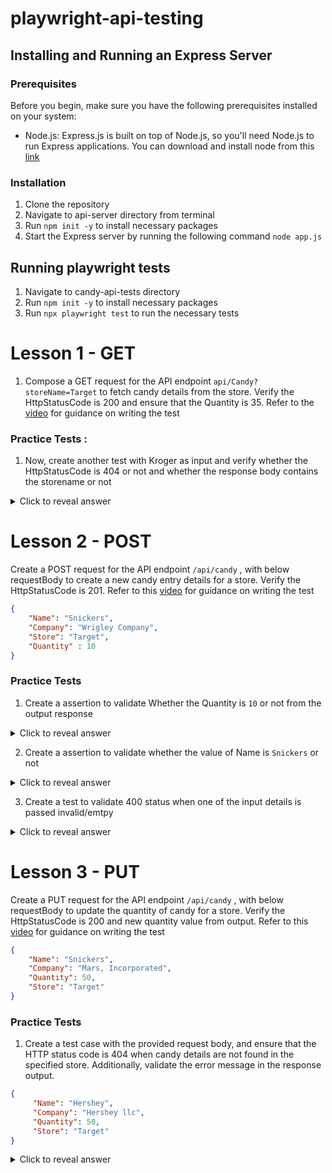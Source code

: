 # playwright-api-testing

## Installing and Running an Express Server

### Prerequisites
Before you begin, make sure you have the following prerequisites installed on your system:

- Node.js: Express.js is built on top of Node.js, so you'll need Node.js to run Express applications. You can download and install node from this [link](https://nodejs.org/en/download)


### Installation
1. Clone the repository
2. Navigate to api-server directory from terminal
3. Run `npm init -y` to install necessary packages
4. Start the Express server by running the following command `node app.js`

## Running playwright tests

1. Navigate to candy-api-tests directory
2. Run `npm init -y` to install necessary packages
3. Run `npx playwright test` to run the necessary tests   


# Lesson 1 - GET

1. Compose a GET request for the API endpoint `api/Candy?storeName=Target` to fetch candy details from the store. Verify the HttpStatusCode is 200 and ensure that the Quantity is 35. Refer to the [video](https://youtu.be/P9s8ENoN80M) for guidance on writing the test

### Practice Tests :
1. Now, create another test with Kroger as input and verify whether the HttpStatusCode is 404 or not and whether the response body contains the storename or not
<details>
    <summary>Click to reveal answer</summary>

```js
        test('When no candy details present in store', async ( {request})=> {
            const response = await request.get('http://localhost:3000/api/Candy?storeName=Kroger');
            const responseAsJson = await response.json();

            await expect(response.status()).toBe(404);
            expect(responseAsJson.error).toContain('Kroger');
        })
```
</details>


# Lesson 2 - POST

Create a POST request for the API endpoint `/api/candy` , with below requestBody to create a new candy entry details for a store. Verify the HttpStatusCode is 201. Refer to this [video](https://youtu.be/3YkNIYBjWSg) for guidance on writing the test

```json
{
    "Name": "Snickers",
    "Company": "Wrigley Company",
    "Store": "Target",
    "Quantity" : 10
}
```

### Practice Tests
 
1. Create a assertion to validate Whether the Quantity is `10` or not from the output response
<details>
<summary>Click to reveal answer</summary>
```js
    expect(responseAsJson.Quantity).toEqual(10);
```    
</details>

2. Create a assertion to validate whether the value of Name is `Snickers` or not
<details>
<summary>Click to reveal answer</summary>
```js
        expect(responseAsJson.Name).toEqual("Snickers");
```
</details>

3. Create a test to validate 400 status when one of the input details is passed invalid/emtpy

<details>
    <summary>Click to reveal answer</summary>

```js
       test('Validate error status when Quantity is missing from request Body', async ( {request})=> {
            const requestBody = {
                "Name": "Snickers",
                "Company": "Wrigley Company",
                "Store": "Target"
            }

            const response = await request.post('http://localhost:3000/api/Candy', { data: requestBody});
            const responseAsJson = await response.json();

            await expect(response.status()).toBe(400);
            expect(responseAsJson.error).toContain('Invalid candy data. Please provide Name, Company, Quantity and Store.');
      })
```
</details>



# Lesson 3 - PUT

Create a PUT request for the API endpoint `/api/candy` , with below requestBody to update the quantity of candy for a store. Verify the HttpStatusCode is 200 and new quantity value from output. Refer to this [video](https://youtu.be/Gy8Gbw_yWOM) for guidance on writing the test

```json
{
    "Name": "Snickers",
    "Company": "Mars, Incorporated",
    "Quantity": 50,
    "Store": "Target"
}
```

### Practice Tests
 
1. Create a test case with the provided request body, and ensure that the HTTP status code is 404 when candy details are not found in the specified store. Additionally, validate the error message in the response output.
```json
{
     "Name": "Hershey",
     "Company": "Hershey llc",
     "Quantity": 50,
     "Store": "Target"
}
```

<details>
<summary>Click to reveal answer</summary>
```js
    test('update quantity when candy details are not found in store', async ( {request})=> {
    const requestBody = {
        "Name": "Hershey",
        "Company": "Hershey llc",
        "Quantity": 50,
        "Store": "Target"
    }

    const response = await request.put('http://localhost:3000/api/Candy', { data: requestBody});
    const responseAsJson = await response.json();

    await expect(response.status()).toBe(404);
    expect(responseAsJson.error).toContain("Candy 'Hershey' not found.");
})
```    
</details>


